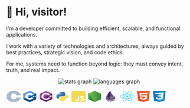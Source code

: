 <h1 align="left">👋 Hi, visitor!</h1>

<p align="left">
I'm a developer committed to building efficient, scalable, and functional applications.

I work with a variety of technologies and architectures, always guided by best practices, strategic vision, and code ethics.

For me, systems need to function beyond logic: they must convey intent, truth, and real impact.
</p>

<div align="center">
  <img src="https://github-readme-stats.vercel.app/api?username=belluccaz&hide_title=true&hide_rank=false&show_icons=true&include_all_commits=true&count_private=true&disable_animations=false&theme=dracula&locale=en&hide_border=false&order=1" height="150" alt="stats graph"  />
  <img src="https://github-readme-stats.vercel.app/api/top-langs?username=belluccaz&locale=en&hide_title=true&layout=compact&card_width=320&langs_count=5&theme=dracula&hide_border=false&order=2" height="150" alt="languages graph"  />
</div>

<!-- linguagens -->
<div style="display: inline_block"><br>
  <img align="center" alt="belluccaz-C" height="30" width="40" src="https://raw.githubusercontent.com/devicons/devicon/master/icons/c/c-original.svg">
  <img align="center" alt="belluccaz-C" height="30" width="40" src="https://raw.githubusercontent.com/devicons/devicon/master/icons/cplusplus/cplusplus-original.svg">
  <img align="center" alt="belluccaz-Csharp" height="30" width="40" src="https://raw.githubusercontent.com/devicons/devicon/master/icons/csharp/csharp-original.svg">
  <img align="center" alt="belluccaz-Python" height="30" width="40" src="https://raw.githubusercontent.com/devicons/devicon/master/icons/python/python-original.svg">
  <img align="center" alt="belluccaz/Js" height="30" width="40" src="https://raw.githubusercontent.com/devicons/devicon/master/icons/javascript/javascript-plain.svg">
  <img align="center" alt="belluccaz-Nodejs" height="30" width="40" src="https://raw.githubusercontent.com/devicons/devicon/master/icons/nodejs/nodejs-original.svg">
  <img align="center" alt="belluccaz-Elixir" height="30" width="40" src="https://raw.githubusercontent.com/devicons/devicon/master/icons/elixir/elixir-original.svg">
  <img align="center" alt="belluccaz-React" height="30" width="40" src="https://raw.githubusercontent.com/devicons/devicon/master/icons/react/react-original.svg">
  <img align="center" alt="belluccaz-HTML" height="30" width="40" src="https://raw.githubusercontent.com/devicons/devicon/master/icons/html5/html5-original.svg">
  <img align="center" alt="belluccaz-CSS" height="30" width="40" src="https://raw.githubusercontent.com/devicons/devicon/master/icons/css3/css3-original.svg"> 
  
</div>    

###
